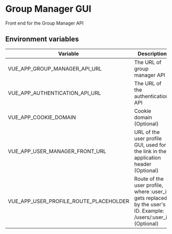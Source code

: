 # Group Manager GUI

Front end for the Group Manager API

## Environment variables

| Variable | Description |
| --- | --- |
| VUE_APP_GROUP_MANAGER_API_URL | The URL of group manager API |
| VUE_APP_AUTHENTICATION_API_URL | The URL of the authentication API |
| VUE_APP_COOKIE_DOMAIN | Cookie domain (Optional) |
| VUE_APP_USER_MANAGER_FRONT_URL | URL of the user profile GUI, used for the link in the application header (Optional) |
| VUE_APP_USER_PROFILE_ROUTE_PLACEHOLDER | Route of the user profile, where :user_id gets replaced by the user's ID. Example: /users/:user_id (Optional) |
